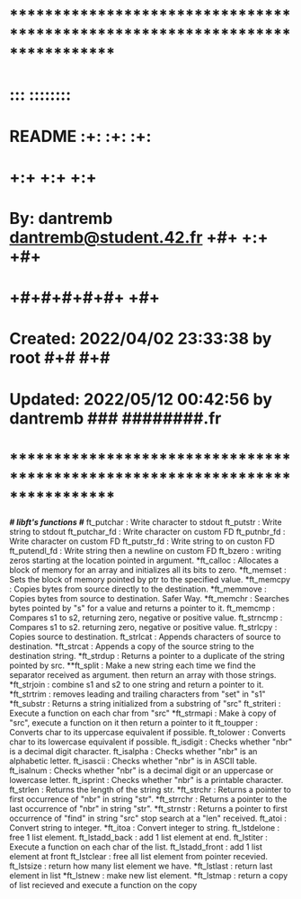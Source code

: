 # **************************************************************************** #
#                                                                              #
#                                                         :::      ::::::::    #
#    README                                             :+:      :+:    :+:    #
#                                                     +:+ +:+         +:+      #
#    By: dantremb <dantremb@student.42.fr>          +#+  +:+       +#+         #
#                                                 +#+#+#+#+#+   +#+            #
#    Created: 2022/04/02 23:33:38 by root              #+#    #+#              #
#    Updated: 2022/05/12 00:42:56 by dantremb         ###   ########.fr        #
#                                                                              #
# **************************************************************************** #

***# libft's functions #***
ft_putchar : Write character to stdout
ft_putstr : Write string to stdout
ft_putchar_fd : Write character on custom FD
ft_putnbr_fd : Write character on custom FD
ft_putstr_fd : Write string to on custon FD 
ft_putendl_fd : Write string then a newline on custom FD
ft_bzero : writing zeros starting at the location pointed in argument.
*ft_calloc : Allocates a block of memory for an array and initializes
				  all its bits to zero.
*ft_memset : Sets the block of memory pointed by ptr to the specified value.
*ft_memcpy : Copies bytes from source directly to the destination.
*ft_memmove : Copies bytes from source to destination. Safer Way.
*ft_memchr : Searches bytes pointed by "s" for a value and returns
				  a pointer to it.
ft_memcmp : Compares s1 to s2, returning zero, negative or positive value.
ft_strncmp : Compares s1 to s2. returning zero, negative or positive value.
ft_strlcpy : Copies source to destination.
ft_strlcat : Appends characters of source to destination.
*ft_strcat : Appends a copy of the source string to the destination string.
*ft_strdup : Returns a pointer to a duplicate of the string pointed by src. 
**ft_split : Make a new string each time we find the separator
				  received as argument. then return an array with those
				  strings.
*ft_strjoin : combine s1 and s2 to one string and return a pointer to it.
*ft_strtrim : removes leading and trailing characters from "set" in "s1"
*ft_substr : Returns a string  initialized from a substring of "src"
ft_striteri : Execute a function on each char from "src"
*ft_strmapi : Make à copy of "src", execute a function on it then
				  return a pointer to it
ft_toupper : Converts char to its uppercase equivalent if possible.
ft_tolower : Converts char to its lowercase equivalent if possible.
ft_isdigit : Checks whether "nbr" is a decimal digit character.
ft_isalpha : Checks whether "nbr" is an alphabetic letter.
ft_isascii : Checks whether "nbr" is in ASCII table.
ft_isalnum : Checks whether "nbr" is a decimal digit or an uppercase
				  or lowercase letter.
ft_isprint : Checks whether "nbr" is a printable character.
ft_strlen : Returns the length of the string str.
*ft_strchr : Returns a pointer to first occurrence of "nbr" in string "str".
*ft_strrchr : Returns a pointer to the last occurrence of "nbr" in string "str".
*ft_strnstr : Returns a pointer to first occurrence of "find" in string "src"					  stop search at a "len" received.
ft_atoi : Convert string to integer.
*ft_itoa : Convert integer to string.
ft_lstdelone : free 1 list element.
ft_lstadd_back : add 1 list element at end.
ft_lstiter : Execute a function on each char of the list.
ft_lstadd_front : add 1 list element at front
ft_lstclear : free all list element from pointer recevied.
ft_lstsize : return how many list element we have.
*ft_lstlast : return last element in list
*ft_lstnew : make new list element.
*ft_lstmap : return a copy of list recieved and execute
				  a function on the copy